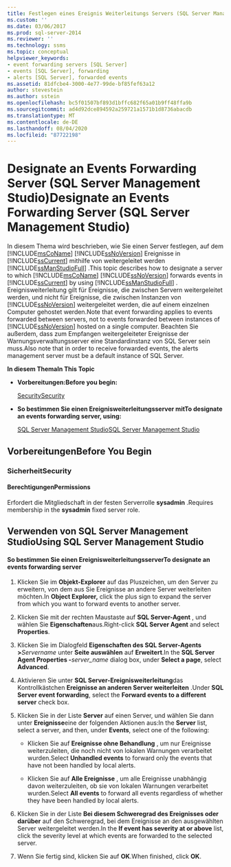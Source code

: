 ```yaml
---
title: Festlegen eines Ereignis Weiterleitungs Servers (SQL Server Management Studio) | Microsoft-Dokumentation
ms.custom: ''
ms.date: 03/06/2017
ms.prod: sql-server-2014
ms.reviewer: ''
ms.technology: ssms
ms.topic: conceptual
helpviewer_keywords:
- event forwarding servers [SQL Server]
- events [SQL Server], forwarding
- alerts [SQL Server], forwarded events
ms.assetid: 81dfcbe4-3000-4e77-99de-bf85fef63a12
author: stevestein
ms.author: sstein
ms.openlocfilehash: bc5f01507bf893d1bffc682f65a01b9ff48ffa9b
ms.sourcegitcommit: ad4d92dce894592a259721a1571b1d8736abacdb
ms.translationtype: MT
ms.contentlocale: de-DE
ms.lasthandoff: 08/04/2020
ms.locfileid: "87722198"
---
```

# <a name="designate-an-events-forwarding-server-sql-server-management-studio"></a><span data-ttu-id="37541-102">Designate an Events Forwarding Server (SQL Server Management Studio)</span><span class="sxs-lookup"><span data-stu-id="37541-102">Designate an Events Forwarding Server (SQL Server Management Studio)</span></span>
  <span data-ttu-id="37541-103">In diesem Thema wird beschrieben, wie Sie einen Server festlegen, auf dem [!INCLUDE[msCoName](../../includes/msconame-md.md)] [!INCLUDE[ssNoVersion](../../includes/ssnoversion-md.md)] Ereignisse in [!INCLUDE[ssCurrent](../../includes/sscurrent-md.md)] mithilfe von weitergeleitet werden [!INCLUDE[ssManStudioFull](../../includes/ssmanstudiofull-md.md)] .</span><span class="sxs-lookup"><span data-stu-id="37541-103">This topic describes how to designate a server to which [!INCLUDE[msCoName](../../includes/msconame-md.md)] [!INCLUDE[ssNoVersion](../../includes/ssnoversion-md.md)] forwards events in [!INCLUDE[ssCurrent](../../includes/sscurrent-md.md)] by using [!INCLUDE[ssManStudioFull](../../includes/ssmanstudiofull-md.md)] .</span></span> <span data-ttu-id="37541-104">Ereignisweiterleitung gilt für Ereignisse, die zwischen Servern weitergeleitet werden, und nicht für Ereignisse, die zwischen Instanzen von [!INCLUDE[ssNoVersion](../../includes/ssnoversion-md.md)] weitergeleitet werden, die auf einem einzelnen Computer gehostet werden.</span><span class="sxs-lookup"><span data-stu-id="37541-104">Note that event forwarding applies to events forwarded between servers, not to events forwarded between instances of [!INCLUDE[ssNoVersion](../../includes/ssnoversion-md.md)] hosted on a single computer.</span></span> <span data-ttu-id="37541-105">Beachten Sie außerdem, dass zum Empfangen weitergeleiteter Ereignisse der Warnungsverwaltungsserver eine Standardinstanz von SQL Server sein muss.</span><span class="sxs-lookup"><span data-stu-id="37541-105">Also note that in order to receive forwarded events, the alerts management server must be a default instance of SQL Server.</span></span>  
  
 <span data-ttu-id="37541-106">**In diesem Thema**</span><span class="sxs-lookup"><span data-stu-id="37541-106">**In This Topic**</span></span>  
  
-   <span data-ttu-id="37541-107">**Vorbereitungen:**</span><span class="sxs-lookup"><span data-stu-id="37541-107">**Before you begin:**</span></span>  
  
     [<span data-ttu-id="37541-108">Security</span><span class="sxs-lookup"><span data-stu-id="37541-108">Security</span></span>](#Security)  
  
-   <span data-ttu-id="37541-109">**So bestimmen Sie einen Ereignisweiterleitungsserver mit**</span><span class="sxs-lookup"><span data-stu-id="37541-109">**To designate an events forwarding server, using:**</span></span>  
  
     [<span data-ttu-id="37541-110">SQL Server Management Studio</span><span class="sxs-lookup"><span data-stu-id="37541-110">SQL Server Management Studio</span></span>](#SSMSProcedure)  
  
##  <a name="before-you-begin"></a><a name="BeforeYouBegin"></a> <span data-ttu-id="37541-111">Vorbereitungen</span><span class="sxs-lookup"><span data-stu-id="37541-111">Before You Begin</span></span>  
  
###  <a name="security"></a><a name="Security"></a> <span data-ttu-id="37541-112">Sicherheit</span><span class="sxs-lookup"><span data-stu-id="37541-112">Security</span></span>  
  
####  <a name="permissions"></a><a name="Permissions"></a> <span data-ttu-id="37541-113">Berechtigungen</span><span class="sxs-lookup"><span data-stu-id="37541-113">Permissions</span></span>  
 <span data-ttu-id="37541-114">Erfordert die Mitgliedschaft in der festen Serverrolle **sysadmin** .</span><span class="sxs-lookup"><span data-stu-id="37541-114">Requires membership in the **sysadmin** fixed server role.</span></span>  
  
##  <a name="using-sql-server-management-studio"></a><a name="SSMSProcedure"></a> <span data-ttu-id="37541-115">Verwenden von SQL Server Management Studio</span><span class="sxs-lookup"><span data-stu-id="37541-115">Using SQL Server Management Studio</span></span>  
  
#### <a name="to-designate-an-events-forwarding-server"></a><span data-ttu-id="37541-116">So bestimmen Sie einen Ereignisweiterleitungsserver</span><span class="sxs-lookup"><span data-stu-id="37541-116">To designate an events forwarding server</span></span>  
  
1.  <span data-ttu-id="37541-117">Klicken Sie im **Objekt-Explorer** auf das Pluszeichen, um den Server zu erweitern, von dem aus Sie Ereignisse an andere Server weiterleiten möchten.</span><span class="sxs-lookup"><span data-stu-id="37541-117">In **Object Explorer,** click the plus sign to expand the server from which you want to forward events to another server.</span></span>  
  
2.  <span data-ttu-id="37541-118">Klicken Sie mit der rechten Maustaste auf **SQL Server-Agent** , und wählen Sie **Eigenschaften**aus.</span><span class="sxs-lookup"><span data-stu-id="37541-118">Right-click **SQL Server Agent** and select **Properties**.</span></span>  

3.  <span data-ttu-id="37541-119">Klicken Sie im Dialogfeld **Eigenschaften des SQL Server-Agents >**_Servername_ unter **Seite auswählen** auf **Erweitert**.</span><span class="sxs-lookup"><span data-stu-id="37541-119">In the **SQL Server Agent Properties -**_server_name_ dialog box, under **Select a page**, select **Advanced**.</span></span>  

4.  <span data-ttu-id="37541-120">Aktivieren Sie unter **SQL Server-Ereignisweiterleitung**das Kontrollkästchen **Ereignisse an anderen Server weiterleiten** .</span><span class="sxs-lookup"><span data-stu-id="37541-120">Under **SQL Server event forwarding**, select the **Forward events to a different server** check box.</span></span>  
  
5.  <span data-ttu-id="37541-121">Klicken Sie in der Liste **Server** auf einen Server, und wählen Sie dann unter **Ereignisse**eine der folgenden Aktionen aus:</span><span class="sxs-lookup"><span data-stu-id="37541-121">In the **Server** list, select a server, and then, under **Events**, select one of the following:</span></span>  
  
    -   <span data-ttu-id="37541-122">Klicken Sie auf **Ereignisse ohne Behandlung** , um nur Ereignisse weiterzuleiten, die noch nicht von lokalen Warnungen verarbeitet wurden.</span><span class="sxs-lookup"><span data-stu-id="37541-122">Select **Unhandled events** to forward only the events that have not been handled by local alerts.</span></span>  
  
    -   <span data-ttu-id="37541-123">Klicken Sie auf **Alle Ereignisse** , um alle Ereignisse unabhängig davon weiterzuleiten, ob sie von lokalen Warnungen verarbeitet wurden.</span><span class="sxs-lookup"><span data-stu-id="37541-123">Select **All events** to forward all events regardless of whether they have been handled by local alerts.</span></span>  
  
6.  <span data-ttu-id="37541-124">Klicken Sie in der Liste **Bei diesem Schweregrad des Ereignisses oder darüber** auf den Schweregrad, bei dem Ereignisse an den ausgewählten Server weitergeleitet werden.</span><span class="sxs-lookup"><span data-stu-id="37541-124">In the **If event has severity at or above** list, click the severity level at which events are forwarded to the selected server.</span></span>  
  
7.  <span data-ttu-id="37541-125">Wenn Sie fertig sind, klicken Sie auf **OK**.</span><span class="sxs-lookup"><span data-stu-id="37541-125">When finished, click **OK**.</span></span>  
  
  
